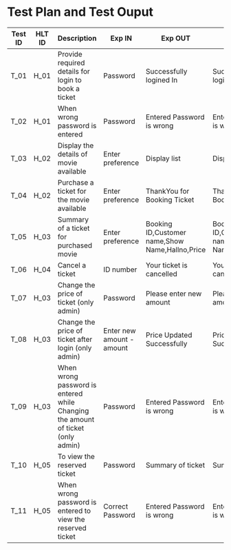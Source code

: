 # Test Plan and Test Ouput

|Test ID|	HLT ID|	Description|	Exp IN|	Exp OUT|	Actual Out|	PASS/FAIL|
|-------|-------|----------|---------|-------|-------|-------|
T_01|	H_01	|Provide required details for login to book a ticket|	Password|	Successfully logined In|	Successfully logined In|	PASS
T_02	|H_01|	When wrong password is entered|	Password|	Entered Password is wrong|	Entered Password is wrong	|PASS
T_03	|H_02|	Display the details of movie available|	Enter preference|	Display list|	Display list|	PASS
T_04	|H_02|	Purchase a ticket for the movie available|	Enter preference|	ThankYou for Booking Ticket	|ThankYou for Booking Ticket|	PASS
T_05	|H_03|	Summary of a ticket for purchased movie|	Enter preference|	Booking ID,Customer name,Show Name,Hallno,Price|Booking ID,Customer name,Show Name,Hallno,Price|	PASS
T_06	|H_04	|Cancel a ticket|	ID number|	Your ticket is cancelled|	Your ticket is cancelled|	PASS
T_07	|H_03|	Change the price of ticket (only admin)|	Password|	Please enter new amount|	Please enter new amount|	PASS
T_08	|H_03|	Change the price of ticket after login (only admin)|	Enter new amount -amount|	Price Updated Successfully|	Price Updated Successfully|	PASS
T_09	|H_03|	When wrong password is entered while Changing the amount of ticket (only admin)|	Password	|Entered Password is wrong|	Entered Password is wrong|	PASS
T_10	|H_05|	To view the reserved ticket|	Password|	Summary of ticket|	Summary of ticket|	PASS
T_11	|H_05|	When wrong password is entered to view the reserved ticket|	Correct Password|	Entered Password is wrong|	Entered Password is wrong|	PASS
